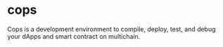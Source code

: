 # cops
Cops is a development environment to compile, deploy, test, and debug your dApps and smart contract on multichain.
